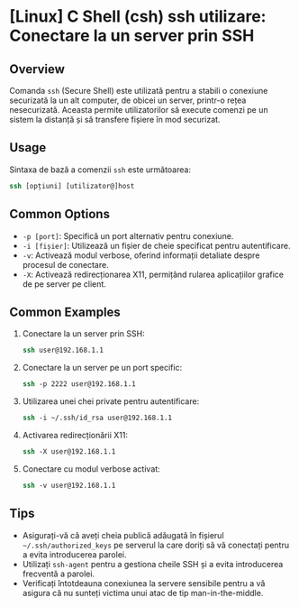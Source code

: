 # [Linux] C Shell (csh) ssh utilizare: Conectare la un server prin SSH

## Overview
Comanda `ssh` (Secure Shell) este utilizată pentru a stabili o conexiune securizată la un alt computer, de obicei un server, printr-o rețea nesecurizată. Aceasta permite utilizatorilor să execute comenzi pe un sistem la distanță și să transfere fișiere în mod securizat.

## Usage
Sintaxa de bază a comenzii `ssh` este următoarea:

```csh
ssh [opțiuni] [utilizator@]host
```

## Common Options
- `-p [port]`: Specifică un port alternativ pentru conexiune.
- `-i [fișier]`: Utilizează un fișier de cheie specificat pentru autentificare.
- `-v`: Activează modul verbose, oferind informații detaliate despre procesul de conectare.
- `-X`: Activează redirecționarea X11, permițând rularea aplicațiilor grafice de pe server pe client.

## Common Examples
1. Conectare la un server prin SSH:
   ```csh
   ssh user@192.168.1.1
   ```

2. Conectare la un server pe un port specific:
   ```csh
   ssh -p 2222 user@192.168.1.1
   ```

3. Utilizarea unei chei private pentru autentificare:
   ```csh
   ssh -i ~/.ssh/id_rsa user@192.168.1.1
   ```

4. Activarea redirecționării X11:
   ```csh
   ssh -X user@192.168.1.1
   ```

5. Conectare cu modul verbose activat:
   ```csh
   ssh -v user@192.168.1.1
   ```

## Tips
- Asigurați-vă că aveți cheia publică adăugată în fișierul `~/.ssh/authorized_keys` pe serverul la care doriți să vă conectați pentru a evita introducerea parolei.
- Utilizați `ssh-agent` pentru a gestiona cheile SSH și a evita introducerea frecventă a parolei.
- Verificați întotdeauna conexiunea la servere sensibile pentru a vă asigura că nu sunteți victima unui atac de tip man-in-the-middle.